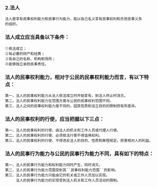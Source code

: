 ### 2.法人

    法人是享有民事权利能力和民事行为能力，能以自己名义享有民事权利和负担民事义务
    的组织。
    
### 法人成立应当具备以下条件：
    ①依法成立；
    ②有必要的财产和经费；
    ③有自己的名称、机构和场所；
    ④能够独立承担民事责任。
    
### 法人的民事权利能力，相对于公民的民事权利能力而言，有以下特点：
    第一，法人的民事权利能力从法人依法成立时开始享有，到法人终止时消灭。
    第二，法人的民事权利能力在范围方面与公民的民事权利范围不同。
    第三，法人之间的民事权利能力是不同的，因其性质和设立目的的限制而有所差异。
    
### 法人的民事权利的行使，应当把握以下三点：
    第一，法人的民事权利的行使，由法人的机关和工作人员或代理人行使。
    第二，法人的民事权利的行使，必须依法行使不得滥用权利。
    第三，法人的民事权利的行使，不得违反法人的目的、性质和章程规定，损害相对人的利益。
        
### 法人的民事行为能力与公民的民事行为能力不同，具有如下的特点：
    第一，法人的民事行为能力和权利能力同时产生，同时消灭。
    第二，法人的民事行为能力范围受到其``民事权利能力范围``的影响。
    第三，法人的民事行为能力只能由它的机关或工作人员加以实现。
         法人的民事行为能力的实现受到法人机关和工作人员活动的限制。


